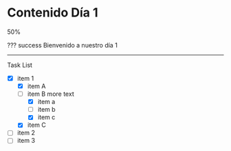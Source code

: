 # Contenido Día 1

<div class="progress progress-100plus">
    <div class="progress-bar" style="width:50.00%">
        <p class="progress-label">50%</p>
    </div>
</div>


??? success
    Bienvenido a nuestro día 1



---


Task List

- [X] item 1
    * [X] item A
    * [ ] item B
        more text
        + [x] item a
        + [ ] item b
        + [x] item c
    * [X] item C
- [ ] item 2
- [ ] item 3